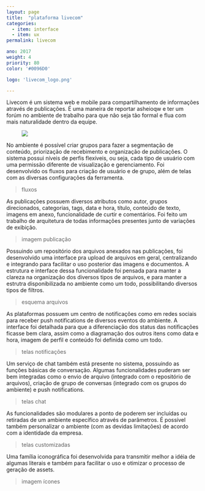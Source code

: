 ```yaml
---
layout: page
title:  "plataforma livecom"
categories:
  - item: interface
  - item: ux
permalink: livecom

ano: 2017
weight: 4
priority: 80
color: '#0096D0'

logo: 'livecom_logo.png'

---
```


Livecom é um sistema web e mobile para compartilhamento de informações através de publicações. É uma maneira de reportar asheioqw e ter um forúm no ambiente de trabalho para que não seja tão formal e flua com mais naturalidade dentro da equipe.

<figure><img src="{{ site.baseurl }}/assets/livecom/mocku_livecom.jpg"/></figure>

No ambiente é possível criar grupos para fazer a segmentação de conteúdo, priorização de recebimento e organização de publicações. O sistema possui níveis de perfis flexíveis, ou seja, cada tipo de usuário com uma permissão diferente de visualização e gerenciamento. Foi desenvolvido os fluxos para criação de usuário e de grupo, além de telas com as diversas configurações da ferramenta.
> fluxos

As publicações possuem diversos atributos como autor, grupos direcionados, categorias, tags, data e hora, título, conteúdo de texto, imagens em anexo, funcionalidade de curtir e comentários. Foi feito um trabalho de arquitetura de todas informações presentes junto de variações de exibição.
>imagem publicação

Possuindo um repositório dos arquivos anexados nas publicações, foi desenvolvido uma interface pra upload de arquivos em geral, centralizando e integrando para facilitar o uso posterior das imagens e documentos. A estrutura e interface dessa funcionalidade foi pensada para manter a clareza na organização dos diversos tipos de arquivos, e para manter a estrutra disponibilizada no ambiente como um todo, possibilitando diversos tipos de filtros.
> esquema arquivos

As plataformas possuem um centro de notificações como em redes sociais para receber push notifications de diversos eventos do ambiente. A interface foi detalhada para que a diferenciação dos status das notificações ficasse bem clara, assim como a diagramação dos outros itens como data e hora, imagem de perfil e conteúdo foi definida como um todo.
> telas notificações

Um serviço de chat também está presente no sistema, possuindo as funções básicas de conversação. Algumas funcionalidades puderam ser bem integradas como o envio de arquivo (integrado com o repositório de arquivos),
criação de grupo de conversas (integrado com os grupos do ambiente) e push notifications.
> telas chat

As funcionalidades são modulares a ponto de poderem ser incluídas ou retiradas de um ambiente específico através de parâmetros. É possível também personalizar o ambiente (com as devidas limitações) de acordo com a identidade da empresa.
> telas customizadas

Uma família iconográfica foi desenvolvida para transmitir melhor a idéia de algumas literais e também para facilitar o uso e otimizar o processo de geração de assets.
> imagem ícones
